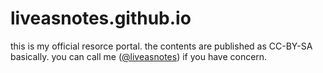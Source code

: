 # liveasnotes.github.io

this is my official resorce portal.
the contents are published as CC-BY-SA basically.
you can call me ([@liveasnotes](https://twitter.com/liveasnotes)) if you have concern.
